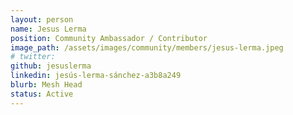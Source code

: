 ```yaml
---
layout: person
name: Jesus Lerma
position: Community Ambassador / Contributor
image_path: /assets/images/community/members/jesus-lerma.jpeg
# twitter:
github: jesuslerma
linkedin: jesús-lerma-sánchez-a3b8a249
blurb: Mesh Head
status: Active
---
```

